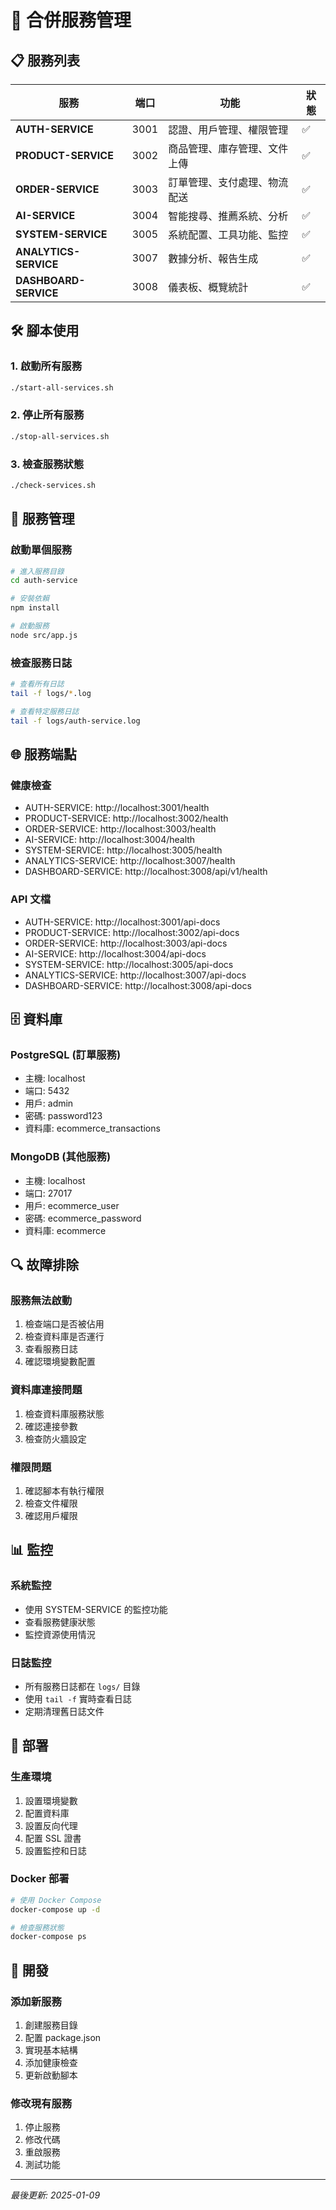 # 🚀 合併服務管理

## 📋 服務列表

| 服務 | 端口 | 功能 | 狀態 |
|------|------|------|------|
| **AUTH-SERVICE** | 3001 | 認證、用戶管理、權限管理 | ✅ |
| **PRODUCT-SERVICE** | 3002 | 商品管理、庫存管理、文件上傳 | ✅ |
| **ORDER-SERVICE** | 3003 | 訂單管理、支付處理、物流配送 | ✅ |
| **AI-SERVICE** | 3004 | 智能搜尋、推薦系統、分析 | ✅ |
| **SYSTEM-SERVICE** | 3005 | 系統配置、工具功能、監控 | ✅ |
| **ANALYTICS-SERVICE** | 3007 | 數據分析、報告生成 | ✅ |
| **DASHBOARD-SERVICE** | 3008 | 儀表板、概覽統計 | ✅ |

## 🛠️ 腳本使用

### 1. 啟動所有服務
```bash
./start-all-services.sh
```

### 2. 停止所有服務
```bash
./stop-all-services.sh
```

### 3. 檢查服務狀態
```bash
./check-services.sh
```

## 🔧 服務管理

### 啟動單個服務
```bash
# 進入服務目錄
cd auth-service

# 安裝依賴
npm install

# 啟動服務
node src/app.js
```

### 檢查服務日誌
```bash
# 查看所有日誌
tail -f logs/*.log

# 查看特定服務日誌
tail -f logs/auth-service.log
```

## 🌐 服務端點

### 健康檢查
- AUTH-SERVICE: http://localhost:3001/health
- PRODUCT-SERVICE: http://localhost:3002/health
- ORDER-SERVICE: http://localhost:3003/health
- AI-SERVICE: http://localhost:3004/health
- SYSTEM-SERVICE: http://localhost:3005/health
- ANALYTICS-SERVICE: http://localhost:3007/health
- DASHBOARD-SERVICE: http://localhost:3008/api/v1/health

### API 文檔
- AUTH-SERVICE: http://localhost:3001/api-docs
- PRODUCT-SERVICE: http://localhost:3002/api-docs
- ORDER-SERVICE: http://localhost:3003/api-docs
- AI-SERVICE: http://localhost:3004/api-docs
- SYSTEM-SERVICE: http://localhost:3005/api-docs
- ANALYTICS-SERVICE: http://localhost:3007/api-docs
- DASHBOARD-SERVICE: http://localhost:3008/api-docs

## 🗄️ 資料庫

### PostgreSQL (訂單服務)
- 主機: localhost
- 端口: 5432
- 用戶: admin
- 密碼: password123
- 資料庫: ecommerce_transactions

### MongoDB (其他服務)
- 主機: localhost
- 端口: 27017
- 用戶: ecommerce_user
- 密碼: ecommerce_password
- 資料庫: ecommerce

## 🔍 故障排除

### 服務無法啟動
1. 檢查端口是否被佔用
2. 檢查資料庫是否運行
3. 查看服務日誌
4. 確認環境變數配置

### 資料庫連接問題
1. 檢查資料庫服務狀態
2. 確認連接參數
3. 檢查防火牆設定

### 權限問題
1. 確認腳本有執行權限
2. 檢查文件權限
3. 確認用戶權限

## 📊 監控

### 系統監控
- 使用 SYSTEM-SERVICE 的監控功能
- 查看服務健康狀態
- 監控資源使用情況

### 日誌監控
- 所有服務日誌都在 `logs/` 目錄
- 使用 `tail -f` 實時查看日誌
- 定期清理舊日誌文件

## 🚀 部署

### 生產環境
1. 設置環境變數
2. 配置資料庫
3. 設置反向代理
4. 配置 SSL 證書
5. 設置監控和日誌

### Docker 部署
```bash
# 使用 Docker Compose
docker-compose up -d

# 檢查服務狀態
docker-compose ps
```

## 📝 開發

### 添加新服務
1. 創建服務目錄
2. 配置 package.json
3. 實現基本結構
4. 添加健康檢查
5. 更新啟動腳本

### 修改現有服務
1. 停止服務
2. 修改代碼
3. 重啟服務
4. 測試功能

---

*最後更新: 2025-01-09*